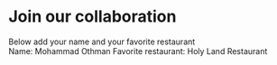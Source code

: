 # Join our collaboration
Below add your name and your favorite restaurant
<br>
Name: Mohammad Othman  Favorite restaurant: Holy Land Restaurant
